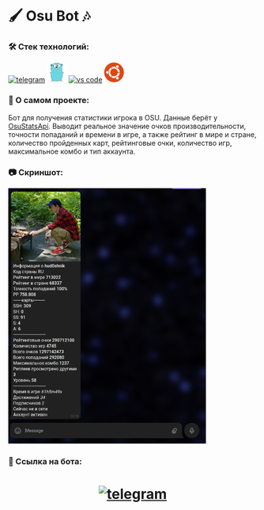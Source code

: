 # 🖌️ Osu Bot 🎶

<h3 align="left">🛠 Стек технологий:</h3>

<!-- Telegram -->
<a href="https://telegram.org/" target="_blank">
<img src="https://img.icons8.com/color/48/000000/telegram-app--v3.png" alt="telegram" width="40" height="40"/></a>
<!-- Golang -->
<a href="https://golang.org" target="_blank"> 
<img src="https://raw.githubusercontent.com/devicons/devicon/master/icons/go/go-original.svg" alt="go lang" width="40" height="40"/></a>
<!-- Visual Studio Code -->
<a href="https://code.visualstudio.com/" target="_blank">
<img src="https://img.icons8.com/fluent/48/000000/visual-studio-code-2019.png" alt="vs code" width="40" height="40"/></a>
<!-- Ubuntu -->
<a href="https://ubuntu.com/" >
<img src="https://raw.githubusercontent.com/github/explore/80688e429a7d4ef2fca1e82350fe8e3517d3494d/topics/ubuntu/ubuntu.png" alt="Ubuntu" width="40" height="40"/></a>

<h3 align="left">📄 О самом проекте:</h3>

Бот для получения статистики игрока в OSU. Данные берёт у <a href="https://github.com/hud0shnik/OsuStatsApi">OsuStatsApi</a>. Выводит реальное значение очков производительности, точности попаданий и времени в игре, а также рейтинг в мире и стране, количество пройденных карт, рейтинговые очки, количество игр, максимальное комбо и тип аккаунта.

<h3 align="left">📷 Скриншот:</h3>

<img width="400" src="https://github.com/hud0shnik/osu_bot/blob/main/screenshot.png"/>

<h3 align="left">🔗 Ссылка на бота:</h3>
<h1 align="center">
   <a href="https://t.me/OsuStats_bot" target="_blank"><img src="https://img.icons8.com/external-vitaliy-gorbachev-blue-vitaly-gorbachev/60/000000/external-robot-support-vitaliy-gorbachev-blue-vitaly-gorbachev.png" alt="telegram" width="60" height="60"/></a>
</h1>
